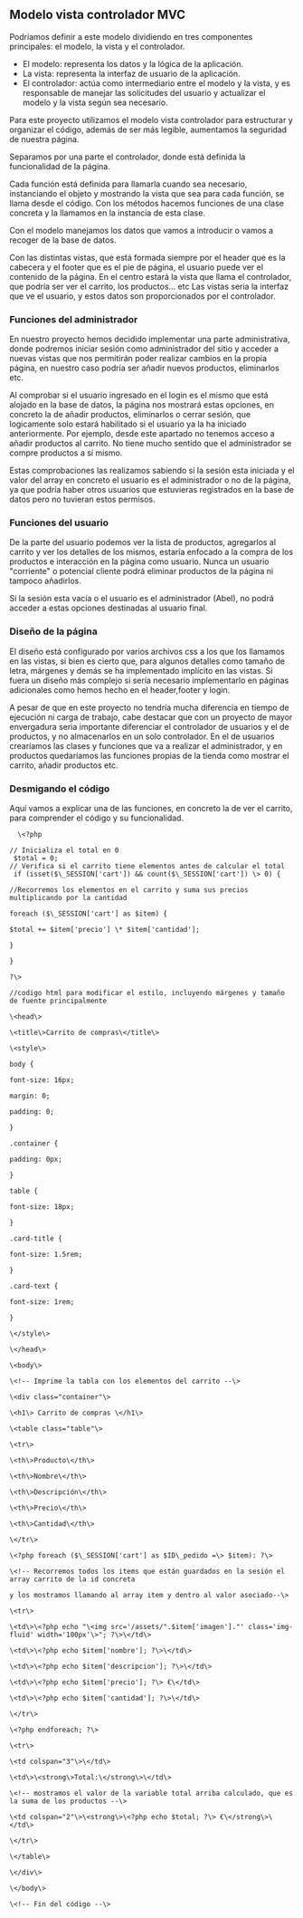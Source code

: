 ## Modelo vista controlador MVC

Podríamos definir a este modelo dividiendo en tres componentes principales: el modelo, la vista y el controlador.

- El modelo: representa los datos y la lógica de la aplicación.
- La vista: representa la interfaz de usuario de la aplicación.
- El controlador: actúa como intermediario entre el modelo y la vista, y es responsable de manejar las solicitudes del usuario y actualizar el modelo y la vista según sea necesario.

Para este proyecto utilizamos el modelo vista controlador para estructurar y organizar el código, además de ser más legible, aumentamos la seguridad de nuestra página.

Separamos por una parte el controlador, donde está definida la funcionalidad de la página.

Cada función está definida para llamarla cuando sea necesario, instanciando el objeto y mostrando la vista que sea para cada función, se llama desde el código.
Con los métodos hacemos funciones de una clase concreta y la llamamos en la instancia de esta clase.

Con el modelo manejamos los datos que vamos a introducir o vamos a recoger de la base de datos.

Con las distintas vistas, que está formada siempre por el header que es la cabecera y el footer que es el pie de página, el usuario puede ver el contenido de la página. En el centro estará la vista que llama el controlador, que podría ser ver el carrito, los productos... etc
Las vistas seria la interfaz que ve el usuario, y estos datos son proporcionados por el controlador.

### Funciones del administrador
En nuestro proyecto hemos decidido implementar una parte administrativa, donde podremos iniciar sesión como administrador del sitio y acceder a nuevas vistas que nos permitirán poder realizar cambios en la propia página, en nuestro caso podría ser añadir nuevos productos, eliminarlos etc.

Al comprobar si el usuario ingresado en el login es el mismo que está alojado en la base de datos, la página nos mostrará estas opciones, en concreto la de añadir productos, eliminarlos o cerrar sesión, que logicamente solo estará habilitado si el usuario ya la ha iniciado anteriormente.
Por ejemplo, desde este apartado no tenemos acceso a añadir productos al carrito. No tiene mucho sentido que el administrador se compre productos a sí mismo.

Estas comprobaciones las realizamos sabiendo si la sesión esta iniciada y el valor del array en concreto el usuario es el administrador o no de la página, ya que podría haber otros usuarios que estuvieras registrados en la base de datos pero no tuvieran estos permisos.

### Funciones del usuario
De la parte del usuario podemos ver la lista de productos, agregarlos al carrito y ver los detalles de los mismos, estaría enfocado a la compra de los productos e interacción en la página como usuario.
 Nunca un usuario "corriente" o potencial cliente podrá eliminar productos de la página ni tampoco añadirlos.

Si la sesión esta vacía o el usuario es el administrador (Abel), no podrá acceder a estas opciones destinadas al usuario final.

### Diseño de la página
El diseño está configurado por varios archivos css a los que los llamamos en las vistas, si bien es cierto que, para algunos detalles como tamaño de letra, márgenes y demás se ha implementado implícito en las vistas. Si fuera un diseño más complejo si sería necesario implementarlo en páginas adicionales como hemos hecho en el header,footer y login.

A pesar de que en este proyecto no tendría mucha diferencia en tiempo de ejecución ni carga de trabajo, cabe destacar que con un proyecto de mayor envergadura seria importante diferenciar el controlador de usuarios y el de productos, y no almacenarlos en un solo controlador. En el de usuarios crearíamos las clases y funciones que va a realizar el administrador, y en productos quedaríamos las funciones propias de la tienda como mostrar el carrito, añadir productos etc.

### Desmigando el código
Aquí vamos a explicar una de las funciones, en concreto la de ver el carrito, para comprender el código y su funcionalidad.
```
  \<?php

// Inicializa el total en 0
 $total = 0;
// Verifica si el carrito tiene elementos antes de calcular el total
 if (isset($\_SESSION['cart']) && count($\_SESSION['cart']) \> 0) {

//Recorremos los elementos en el carrito y suma sus precios multiplicando por la cantidad

foreach ($\_SESSION['cart'] as $item) {

$total += $item['precio'] \* $item['cantidad'];

}

}

?\>

//codigo html para modificar el estilo, incluyendo márgenes y tamaño de fuente principalmente

\<head\>

\<title\>Carrito de compras\</title\>

\<style\>

body {

font-size: 16px;

margin: 0;

padding: 0;

}

.container {

padding: 0px;

}

table {

font-size: 18px;

}

.card-title {

font-size: 1.5rem;

}

.card-text {

font-size: 1rem;

}

\</style\>

\</head\>

\<body\>

\<!-- Imprime la tabla con los elementos del carrito --\>

\<div class="container"\>

\<h1\> Carrito de compras \</h1\>

\<table class="table"\>

\<tr\>

\<th\>Producto\</th\>

\<th\>Nombre\</th\>

\<th\>Descripción\</th\>

\<th\>Precio\</th\>

\<th\>Cantidad\</th\>

\</tr\>

\<?php foreach ($\_SESSION['cart'] as $ID\_pedido =\> $item): ?\>

\<!-- Recorremos todos los items que están guardados en la sesión el array carrito de la id concreta

y los mostramos llamando al array item y dentro al valor asociado--\>

\<tr\>

\<td\>\<?php echo "\<img src='/assets/".$item['imagen']."' class='img-fluid' width='100px'\>"; ?\>\</td\>

\<td\>\<?php echo $item['nombre']; ?\>\</td\>

\<td\>\<?php echo $item['descripcion']; ?\>\</td\>

\<td\>\<?php echo $item['precio']; ?\> €\</td\>

\<td\>\<?php echo $item['cantidad']; ?\>\</td\>

\</tr\>

\<?php endforeach; ?\>

\<tr\>

\<td colspan="3"\>\</td\>

\<td\>\<strong\>Total:\</strong\>\</td\>

\<!-- mostramos el valor de la variable total arriba calculado, que es la suma de los productos --\>

\<td colspan="2"\>\<strong\>\<?php echo $total; ?\> €\</strong\>\</td\>

\</tr\>

\</table\>

\</div\>

\</body\>

\<!-- Fin del código --\>
```
